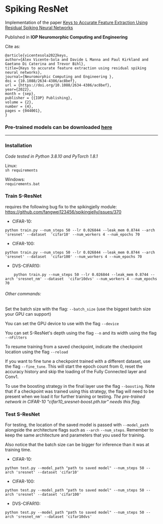 # Spiking ResNet
Implementation of the paper [Keys to Accurate Feature Extraction Using Residual Spiking Neural Networks](https://iopscience.iop.org/article/10.1088/2634-4386/ac8bef)

Published in **IOP Neuromorphic Computing and Engineering**

Cite as: 

    @article{vicentesola2022keys,
	author={Alex Vicente-Sola and Davide L Manna and Paul Kirkland and Gaetano Di Caterina and Trevor Bihl},
	title={Keys to accurate feature extraction using residual spiking neural networks},
	journal={Neuromorphic Computing and Engineering },
	doi = {10.1088/2634-4386/ac8bef},
	url = {https://doi.org/10.1088/2634-4386/ac8bef},
	year={2022},
	month = {sep},
	publisher = {{IOP} Publishing},
	volume = {2},
	number = {4},
	pages = {044001},
    }

### Pre-trained models can be downloaded [here](https://figshare.com/articles/software/Pretrained_models_-_Keys_to_Accurate_Feature_Extraction_Using_Residual_Spiking_Neural_Networks/20712535)

***

### Installation
_Code tested in Python 3.8.10 and PyTorch 1.8.1_

Linux:\
`sh requirements`

Windows:\
`requirements.bat`

### Train S-ResNet

requires the following bug fix to the spikingjelly module: https://github.com/fangwei123456/spikingjelly/issues/370


- CIFAR-10:
```
python train.py --num_steps 50 --lr 0.026844 --leak_mem 0.8744 --arch 'sresnet' --dataset  'cifar10' --num_workers 4 --num_epochs 70
```
- CIFAR-100:
```
python train.py --num_steps 50 --lr 0.026844 --leak_mem 0.8744 --arch 'sresnet' --dataset  'cifar100' --num_workers 4 --num_epochs 70
```
- DVS-CIFAR10:
```
    python train.py --num_steps 50 --lr 0.026844 --leak_mem 0.8744 --arch 'sresnet_nm' --dataset  'cifar10dvs' --num_workers 4 --num_epochs 70
```
 ###### Other commands:
Set the batch size with the flag: `--batch_size` (use the biggest batch size your GPU can support)

You can set the GPU device to use with the flag `--device`

You can set S-ResNet's depth using the flag `--n` and its width using the flag `--nFilters`

To resume training from a saved checkpoint, indicate the checkpoint location using the flag `--reload`

If you want to fine tune a checkpoint trained with a different dataset, use the flag `--fine_tune`.
This will start the epoch count from 0, reset the accuracy history and skip the loading of the Fully
Connected layer and Conv1.

To use the boosting strategy in the final layer use the flag `--boosting`. Note that if a checkpoint was trained using this strategy, the flag will need to be present when we load it for further training or testing. _The pre-trained network in CIFAR-10 "cifar10_sresnet-boost.pth.tar" needs this flag._ 


### Test S-ResNet
For testing, the location of the saved model is passed with `--model_path` alongside the architecture flags
such as `--arch` `--num_steps`. Remember to keep the same architecture and parameters that you used for training.

Also notice that the batch size can be bigger for inference than it was at training time.
- CIFAR-10:
```
python test.py --model_path "path to saved model" --num_steps 50 --arch 'sresnet' --dataset 'cifar10'
```
- CIFAR-100:
```
python test.py --model_path "path to saved model" --num_steps 50 --arch 'sresnet' --dataset 'cifar100'
```
- DVS-CIFAR10:
```
python test.py --model_path "path to saved model" --num_steps 50 --arch 'sresnet_nm' --dataset 'cifar10dvs'
```
